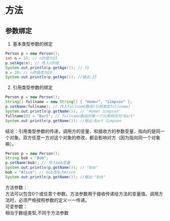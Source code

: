 # 方法
## 参数绑定
1. 基本类型参数的绑定
```java
Person p = new Person();
int n = 15; // n的值为15
p.setAge(n); // 传入n的值
System.out.println(p.getAge()); // 15
n = 20; // n的值改为20
System.out.println(p.getAge()); //输出:15
```
2. 引用类型参数的绑定
```java
Person p = new Person();
String[] fullname = new String[] { "Homer", "Simpson" };
p.setName(fullname); // 传入fullname数组(引用类型fullname)
System.out.println(p.getName()); // "Homer Simpson"
fullname[0] = "Bart"; // fullname数组的第一个元素修改为"Bart"
System.out.println(p.getName()); //输出:Bart Simpson
```
结论：引用类型参数的传递，调用方的变量，和接收方的参数变量，指向的是同一个对象。双方任意一方对这个对象的修改，都会影响对方（因为指向同一个对象嘛）。

```java
Person p = new Person();
String bob = "Bob";
p.setName(bob); // 传入bob变量
System.out.println(p.getName()); // "Bob"
bob = "Alice"; // bob改名为Alice
System.out.println(p.getName()); //输出:"Bob"
```
方法参数：  
方法可以包含0个或任意个参数。方法参数用于接收传递给方法的变量值。调用方法时，必须严格按照参数的定义一一传递。  
可变参数：  
相当于数组类型,不同于方法参数

    